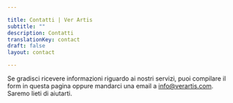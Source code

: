 ```yaml
---

title: Contatti | Ver Artis
subtitle: ""
description: Contatti
translationKey: contact
draft: false
layout: contact

---
```


Se gradisci ricevere informazioni riguardo ai nostri servizi, puoi compilare il
form in questa pagina oppure mandarci una email a
[info@verartis.com](mailto:info@verartis.com). Saremo lieti di aiutarti.
